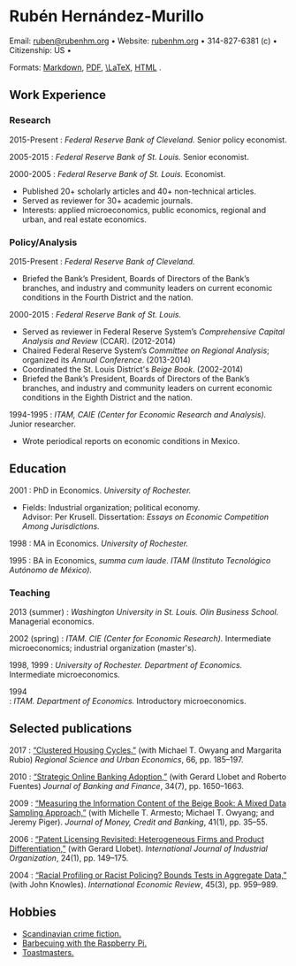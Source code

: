 Rubén Hernández-Murillo
=======================

Email: <ruben@rubenhm.org> • Website: [rubenhm.org](http://www.rubenhm.org) • 314-827-6381 (c) • Citizenship: US • 


Formats: [Markdown](https://raw.github.com/rubenhm/rubenhm.github.io/source/assets/docs/Ruben_Hernandez-Murillo-Resume.md),
[PDF](http://www.rubenhm.org/assets/docs/Ruben_Hernandez-Murillo-Resume.pdf),
[\LaTeX](https://raw.github.com/rubenhm/rubenhm.github.io/source/assets/docs/Ruben_Hernandez-Murillo-Resume.tex),
[HTML](https://raw.github.com/rubenhm/rubenhm.github.io/source/assets/docs/Ruben_Hernandez-Murillo-Resume.html) .


Work Experience
---------------

### Research  ### 

2015-Present
:   _Federal Reserve Bank of Cleveland._  Senior policy economist.

2005-2015
:   _Federal Reserve Bank of St. Louis._  Senior economist.

2000-2005
:   _Federal Reserve Bank of St. Louis._  Economist.

+   Published 20+ scholarly articles and 40+ non-technical articles.
+   Served as reviewer for 30+ academic journals.
+   Interests: applied microeconomics, public economics, regional and urban, and real estate economics.


### Policy/Analysis ###

2015-Present
:   _Federal Reserve Bank of Cleveland._

+   Briefed the Bank’s President, Boards of Directors of the Bank’s branches, and industry and community leaders on current economic conditions in the Fourth District and the nation. 

2000-2015
:   _Federal Reserve Bank of St. Louis._ 

+   Served as reviewer in Federal Reserve System’s _Comprehensive Capital Analysis and Review_ (CCAR). (2012-2014)
+   Chaired Federal Reserve System’s  _Committee on Regional Analysis_; organized its _Annual Conference_. (2013-2014)
+   Coordinated the St. Louis District's _Beige Book_. (2002-2014)
+   Briefed the Bank’s President, Boards of Directors of the Bank’s branches, and industry and community leaders on current economic conditions in the Eighth District and the nation.

1994-1995
:   _ITAM, CAIE (Center for Economic Research and Analysis)._ Junior researcher.

+   Wrote periodical reports on economic conditions in Mexico. 

Education
---------

2001
:   PhD in Economics. _University of Rochester._

+   Fields: Industrial organization; political economy.   
    Advisor: Per Krusell. Dissertation: _Essays on Economic Competition Among Jurisdictions._    

1998
:   MA in Economics. _University of Rochester._

1995
:   BA in Economics, _summa cum laude_. _ITAM (Instituto Tecnológico Autónomo de México)._ 

### Teaching ###

2013 (summer)
:   _Washington University in St. Louis. Olin Business School._ Managerial economics.

2002 (spring)
:   _ITAM. CIE (Center for Economic Research)._ Intermediate microeconomics; industrial organization (master's).

1998, 1999 
:   _University of Rochester. Department of Economics._ Intermediate microeconomics.

1994  
:   _ITAM. Department of Economics._ Introductory microeconomics. 


Selected publications
---------------------

2017
:   [“Clustered Housing Cycles.”](https://doi.org/10.1016/j.regsciurbeco.2017.06.003) (with Michael T. Owyang and Margarita Rubio) _Regional Science and Urban Economics_, 66, pp. 185–197.

2010
:   [“Strategic Online Banking Adoption,”](http://dx.doi.org/10.1016/j.jbankfin.2010.03.011) (with Gerard Llobet and Roberto Fuentes) _Journal of Banking and Finance_, 34(7), pp. 1650–1663. 

2009
:   [“Measuring the Information Content of the Beige Book: A Mixed Data Sampling Approach,”](http://dx.doi.org/10.1111/j.1538-4616.2008.00186.x) (with Michelle T. Armesto;  Michael T. Owyang; and Jeremy Piger). _Journal of Money, Credit and Banking_, 41(1), pp. 35–55. 

2006
:   [“Patent Licensing Revisited: Heterogeneous Firms and Product Differentiation,”](http://dx.doi.org/10.1016/j.ijindorg.2005.03.008) (with Gerard Llobet). _International Journal of Industrial Organization_, 24(1), pp. 149–175.

2004
:   [“Racial Profiling or Racist Policing? Bounds Tests in Aggregate Data,”](http://dx.doi.org/10.1111/j.0020-6598.2004.00293.x) (with John Knowles). _International Economic Review_, 45(3), pp. 959–989.

Hobbies
------

+   [Scandinavian crime fiction.](https://en.wikipedia.org/wiki/Scandinavian_noir)
+   [Barbecuing with the Raspberry Pi.](https://github.com/CapnBry/HeaterMeter/wiki)
+   [Toastmasters.](https://www.toastmasters.org/)


